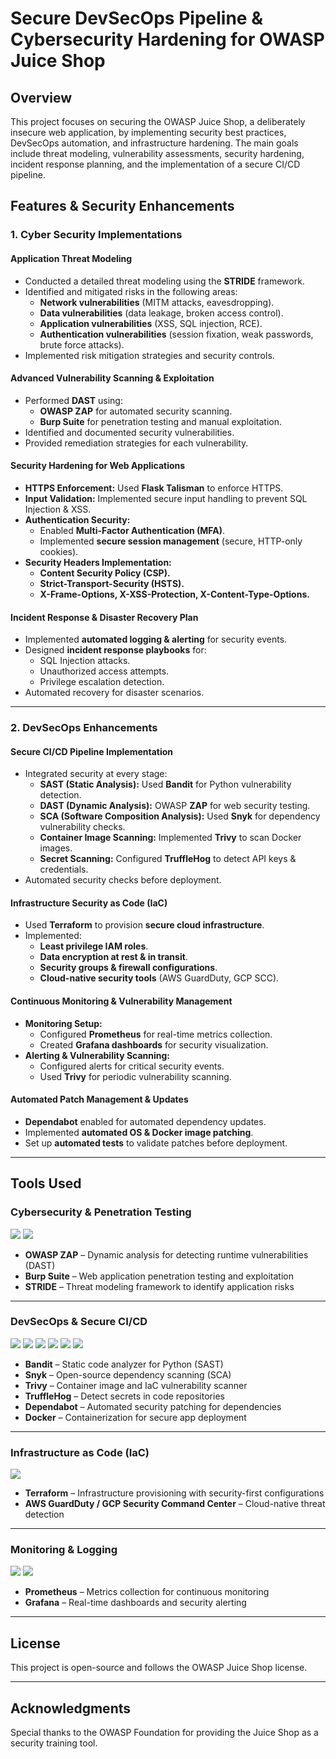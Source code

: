 # Secure DevSecOps Pipeline & Cybersecurity Hardening for OWASP Juice Shop

## Overview
This project focuses on securing the OWASP Juice Shop, a deliberately insecure web application, by implementing security best practices, DevSecOps automation, and infrastructure hardening. The main goals include threat modeling, vulnerability assessments, security hardening, incident response planning, and the implementation of a secure CI/CD pipeline.

## Features & Security Enhancements

### **1. Cyber Security Implementations**

#### **Application Threat Modeling**
- Conducted a detailed threat modeling using the **STRIDE** framework.
- Identified and mitigated risks in the following areas:
  - **Network vulnerabilities** (MITM attacks, eavesdropping).
  - **Data vulnerabilities** (data leakage, broken access control).
  - **Application vulnerabilities** (XSS, SQL injection, RCE).
  - **Authentication vulnerabilities** (session fixation, weak passwords, brute force attacks).
- Implemented risk mitigation strategies and security controls.

#### **Advanced Vulnerability Scanning & Exploitation**
- Performed **DAST** using:
  - **OWASP ZAP** for automated security scanning.
  - **Burp Suite** for penetration testing and manual exploitation.
- Identified and documented security vulnerabilities.
- Provided remediation strategies for each vulnerability.

#### **Security Hardening for Web Applications**
- **HTTPS Enforcement:** Used **Flask Talisman** to enforce HTTPS.
- **Input Validation:** Implemented secure input handling to prevent SQL Injection & XSS.
- **Authentication Security:**
  - Enabled **Multi-Factor Authentication (MFA)**.
  - Implemented **secure session management** (secure, HTTP-only cookies).
- **Security Headers Implementation:**
  - **Content Security Policy (CSP).**
  - **Strict-Transport-Security (HSTS).**
  - **X-Frame-Options, X-XSS-Protection, X-Content-Type-Options.**

#### **Incident Response & Disaster Recovery Plan**
- Implemented **automated logging & alerting** for security events.
- Designed **incident response playbooks** for:
  - SQL Injection attacks.
  - Unauthorized access attempts.
  - Privilege escalation detection.
- Automated recovery for disaster scenarios.

---

### **2. DevSecOps Enhancements**

#### **Secure CI/CD Pipeline Implementation**
- Integrated security at every stage:
  - **SAST (Static Analysis):** Used **Bandit** for Python vulnerability detection.
  - **DAST (Dynamic Analysis):** OWASP **ZAP** for web security testing.
  - **SCA (Software Composition Analysis):** Used **Snyk** for dependency vulnerability checks.
  - **Container Image Scanning:** Implemented **Trivy** to scan Docker images.
  - **Secret Scanning:** Configured **TruffleHog** to detect API keys & credentials.
- Automated security checks before deployment.

#### **Infrastructure Security as Code (IaC)**
- Used **Terraform** to provision **secure cloud infrastructure**.
- Implemented:
  - **Least privilege IAM roles**.
  - **Data encryption at rest & in transit**.
  - **Security groups & firewall configurations**.
  - **Cloud-native security tools** (AWS GuardDuty, GCP SCC).

#### **Continuous Monitoring & Vulnerability Management**
- **Monitoring Setup:**
  - Configured **Prometheus** for real-time metrics collection.
  - Created **Grafana dashboards** for security visualization.
- **Alerting & Vulnerability Scanning:**
  - Configured alerts for critical security events.
  - Used **Trivy** for periodic vulnerability scanning.

#### **Automated Patch Management & Updates**
- **Dependabot** enabled for automated dependency updates.
- Implemented **automated OS & Docker image patching**.
- Set up **automated tests** to validate patches before deployment.

---

## Tools Used

### Cybersecurity & Penetration Testing
<img src="https://img.shields.io/badge/-OWASP%20ZAP-000000?style=for-the-badge&logo=OWASP&logoColor=white" />
<img src="https://img.shields.io/badge/-Burp%20Suite-FF5722?style=for-the-badge&logo=PortSwigger&logoColor=white" />

- **OWASP ZAP** – Dynamic analysis for detecting runtime vulnerabilities (DAST)
- **Burp Suite** – Web application penetration testing and exploitation
- **STRIDE** – Threat modeling framework to identify application risks

---

### DevSecOps & Secure CI/CD
<img src="https://img.shields.io/badge/-Bandit-000000?style=for-the-badge&logo=python&logoColor=white" />
<img src="https://img.shields.io/badge/-Snyk-4C4A73?style=for-the-badge&logo=Snyk&logoColor=white" />
<img src="https://img.shields.io/badge/-Trivy-0F92A2?style=for-the-badge&logo=aqua&logoColor=white" />
<img src="https://img.shields.io/badge/-TruffleHog-FF4088?style=for-the-badge&logoColor=white" />
<img src="https://img.shields.io/badge/-Dependabot-025E8C?style=for-the-badge&logo=Dependabot&logoColor=white" />
<img src="https://img.shields.io/badge/-Docker-2496ED?style=for-the-badge&logo=docker&logoColor=white" />

- **Bandit** – Static code analyzer for Python (SAST)
- **Snyk** – Open-source dependency scanning (SCA)
- **Trivy** – Container image and IaC vulnerability scanner
- **TruffleHog** – Detect secrets in code repositories
- **Dependabot** – Automated security patching for dependencies
- **Docker** – Containerization for secure app deployment

---

### Infrastructure as Code (IaC)
<img src="https://img.shields.io/badge/-Terraform-623CE4?style=for-the-badge&logo=terraform&logoColor=white" />

- **Terraform** – Infrastructure provisioning with security-first configurations
- **AWS GuardDuty / GCP Security Command Center** – Cloud-native threat detection

---

### Monitoring & Logging
<img src="https://img.shields.io/badge/-Prometheus-E6522C?style=for-the-badge&logo=Prometheus&logoColor=white" />
<img src="https://img.shields.io/badge/-Grafana-F46800?style=for-the-badge&logo=Grafana&logoColor=white" />

- **Prometheus** – Metrics collection for continuous monitoring
- **Grafana** – Real-time dashboards and security alerting
---

## **License**
This project is open-source and follows the OWASP Juice Shop license.

---

## **Acknowledgments**
Special thanks to the OWASP Foundation for providing the Juice Shop as a security training tool.
